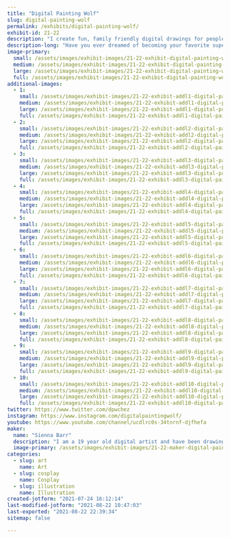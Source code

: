 ```yaml
---
title: "Digital Painting Wolf"
slug: digital-painting-wolf
permalink: /exhibits/digital-painting-wolf/
exhibit-id: 21-22
description: "I create fun, family friendly digital drawings for people of all ages.  "
description-long: "Have you ever dreamed of becoming your favorite super hero, or being reimagined with features of your favorite animal?  Well, I can make that happen!  Hi, I&#039;m Sienna, and I&#039;m a 19 year old self taught digital artist.  For any donation, I can take a picture of you or your family member and draw you as whatever you want.  All my drawings are clean and family friendly, I have never even thought of drawing anything that could be inappropriate.  Aside from making these creations for people, I will also be sharing my journey with art and try to inspire the children.  I will have free coloring sheets for the kids to color, along with some other free goodies for them to take home.  I will be showing my process of drawing through the many speedpaints I have on my YouTube channel, and with live drawing there at my booth!  I will also, of course, show my drawings.  I will have drawings of my original characters, fan art, original illustrations, and more!  This will be my third time exhibiting at Maker Faire, and every year I have dressed up as one of my characters from the many stories I have written.  This year, I will be dressed as my crazy blue and green haired character, &quot;Highlight!&quot; (I&#039;ll have a picture of her below).  I am so excited to have Maker Faire back, and I hope to see you all there! "
image-primary: 
  small: /assets/images/exhibit-images/21-22-exhibit-digital-painting-wolf-43-newcanvas1xdfcgvh-2789-small.png
  medium: /assets/images/exhibit-images/21-22-exhibit-digital-painting-wolf-43-newcanvas1xdfcgvh-2789-medium.png
  large: /assets/images/exhibit-images/21-22-exhibit-digital-painting-wolf-43-newcanvas1xdfcgvh-2789-large.png
  full: /assets/images/exhibit-images/21-22-exhibit-digital-painting-wolf-43-newcanvas1xdfcgvh-2789-full.png
additional-images: 
  - 1:
    small: /assets/images/exhibit-images/21-22-exhibit-addl1-digital-painting-wolf-newcanvas1hrhrhfgjfrdfhgj-small.png
    medium: /assets/images/exhibit-images/21-22-exhibit-addl1-digital-painting-wolf-newcanvas1hrhrhfgjfrdfhgj-medium.png
    large: /assets/images/exhibit-images/21-22-exhibit-addl1-digital-painting-wolf-newcanvas1hrhrhfgjfrdfhgj-large.png
    full: /assets/images/exhibit-images/21-22-exhibit-addl1-digital-painting-wolf-newcanvas1hrhrhfgjfrdfhgj-full.png
  - 2:
    small: /assets/images/exhibit-images/21-22-exhibit-addl2-digital-painting-wolf-newcanvas1dfddghgghjhf-small.png
    medium: /assets/images/exhibit-images/21-22-exhibit-addl2-digital-painting-wolf-newcanvas1dfddghgghjhf-medium.png
    large: /assets/images/exhibit-images/21-22-exhibit-addl2-digital-painting-wolf-newcanvas1dfddghgghjhf-large.png
    full: /assets/images/exhibit-images/21-22-exhibit-addl2-digital-painting-wolf-newcanvas1dfddghgghjhf-full.png
  - 3:
    small: /assets/images/exhibit-images/21-22-exhibit-addl3-digital-painting-wolf-newcanvas1fhnnh-small.png
    medium: /assets/images/exhibit-images/21-22-exhibit-addl3-digital-painting-wolf-newcanvas1fhnnh-medium.png
    large: /assets/images/exhibit-images/21-22-exhibit-addl3-digital-painting-wolf-newcanvas1fhnnh-large.png
    full: /assets/images/exhibit-images/21-22-exhibit-addl3-digital-painting-wolf-newcanvas1fhnnh-full.png
  - 4:
    small: /assets/images/exhibit-images/21-22-exhibit-addl4-digital-painting-wolf-newcanvas1fvbnjmklhgfds-small.png
    medium: /assets/images/exhibit-images/21-22-exhibit-addl4-digital-painting-wolf-newcanvas1fvbnjmklhgfds-medium.png
    large: /assets/images/exhibit-images/21-22-exhibit-addl4-digital-painting-wolf-newcanvas1fvbnjmklhgfds-large.png
    full: /assets/images/exhibit-images/21-22-exhibit-addl4-digital-painting-wolf-newcanvas1fvbnjmklhgfds-full.png
  - 5:
    small: /assets/images/exhibit-images/21-22-exhibit-addl5-digital-painting-wolf-newcanvas1nnvfg-small.png
    medium: /assets/images/exhibit-images/21-22-exhibit-addl5-digital-painting-wolf-newcanvas1nnvfg-medium.png
    large: /assets/images/exhibit-images/21-22-exhibit-addl5-digital-painting-wolf-newcanvas1nnvfg-large.png
    full: /assets/images/exhibit-images/21-22-exhibit-addl5-digital-painting-wolf-newcanvas1nnvfg-full.png
  - 6:
    small: /assets/images/exhibit-images/21-22-exhibit-addl6-digital-painting-wolf-newcanvas1rehteyeuy-small.png
    medium: /assets/images/exhibit-images/21-22-exhibit-addl6-digital-painting-wolf-newcanvas1rehteyeuy-medium.png
    large: /assets/images/exhibit-images/21-22-exhibit-addl6-digital-painting-wolf-newcanvas1rehteyeuy-large.png
    full: /assets/images/exhibit-images/21-22-exhibit-addl6-digital-painting-wolf-newcanvas1rehteyeuy-full.png
  - 7:
    small: /assets/images/exhibit-images/21-22-exhibit-addl7-digital-painting-wolf-newcanvas1rthhnfhn-small.png
    medium: /assets/images/exhibit-images/21-22-exhibit-addl7-digital-painting-wolf-newcanvas1rthhnfhn-medium.png
    large: /assets/images/exhibit-images/21-22-exhibit-addl7-digital-painting-wolf-newcanvas1rthhnfhn-large.png
    full: /assets/images/exhibit-images/21-22-exhibit-addl7-digital-painting-wolf-newcanvas1rthhnfhn-full.png
  - 8:
    small: /assets/images/exhibit-images/21-22-exhibit-addl8-digital-painting-wolf-newcanvas1sazdxfcgvhbj-small.png
    medium: /assets/images/exhibit-images/21-22-exhibit-addl8-digital-painting-wolf-newcanvas1sazdxfcgvhbj-medium.png
    large: /assets/images/exhibit-images/21-22-exhibit-addl8-digital-painting-wolf-newcanvas1sazdxfcgvhbj-large.png
    full: /assets/images/exhibit-images/21-22-exhibit-addl8-digital-painting-wolf-newcanvas1sazdxfcgvhbj-full.png
  - 9:
    small: /assets/images/exhibit-images/21-22-exhibit-addl9-digital-painting-wolf-newcanvas1xdcfvgh-small.png
    medium: /assets/images/exhibit-images/21-22-exhibit-addl9-digital-painting-wolf-newcanvas1xdcfvgh-medium.png
    large: /assets/images/exhibit-images/21-22-exhibit-addl9-digital-painting-wolf-newcanvas1xdcfvgh-large.png
    full: /assets/images/exhibit-images/21-22-exhibit-addl9-digital-painting-wolf-newcanvas1xdcfvgh-full.png
  - 10:
    small: /assets/images/exhibit-images/21-22-exhibit-addl10-digital-painting-wolf-sfgdshs-small.png
    medium: /assets/images/exhibit-images/21-22-exhibit-addl10-digital-painting-wolf-sfgdshs-medium.png
    large: /assets/images/exhibit-images/21-22-exhibit-addl10-digital-painting-wolf-sfgdshs-large.png
    full: /assets/images/exhibit-images/21-22-exhibit-addl10-digital-painting-wolf-sfgdshs-full.png
twitter: https://www.twitter.com/dpwchez
instagram: https://www.instagram.com/digitalpaintingwolf/
youtube: https://www.youtube.com/channel/ucdlrc0s-34tnrnf-djfhefa
maker: 
  name: "Sienna Barr"
  description: "I am a 19 year old digital artist and have been drawing for 5 years.  I started drawing my characters from stories I wrote with nothing but a computer and mouse, and developed a passion for this medium of art.  I have since gotten more professional tools and have still been doing character design, fan art, and have started my own company. "
  image-primary: /assets/images/exhibit-images/21-22-maker-digital-painting-wolf-newcanvas1xdfcgvh-medium.png
categories: 
  - slug: art
    name: Art
  - slug: cosplay
    name: Cosplay
  - slug: illustration
    name: Illustration
created-jotform: "2021-07-24 16:12:14"
last-modified-jotform: "2021-08-22 10:47:03"
last-exported: "2021-08-22 22:39:34"
sitemap: false

---
```


